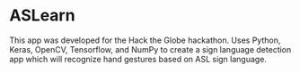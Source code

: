# ASLearn
This app was developed for the Hack the Globe hackathon. Uses Python, Keras, OpenCV, Tensorflow, and NumPy to create a sign language detection app which will recognize hand gestures based on ASL sign language.
